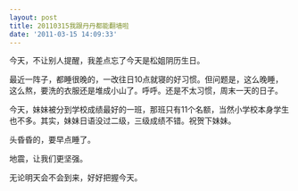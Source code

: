 ```yaml
---
layout: post
title: 20110315我跟丹丹都能翻墙啦
date: '2011-03-15 14:09:33'
---
```



 今天，不让别人提醒，我差点忘了今天是松姐阴历生日。

 最近一阵子，都睡很晚的，一改往日10点就寝的好习惯。但问题是，这么晚睡，这么熬，要洗的衣服还是堆成小山了。呼呼。还是不太习惯，周末一天的日子。

 今天，妹妹被分到学校成绩最好的一班，那班只有11个名额，当然小学校本身学生也不多。其实，妹妹日语没过二级，三级成绩不错。祝贺下妹妹。

 头昏昏的，要早点睡了。

 地震，让我们更坚强。

 无论明天会不会到来，好好把握今天。


